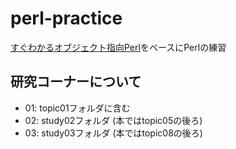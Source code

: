 # perl-practice

[すぐわかるオブジェクト指向Perl](https://www.amazon.co.jp/すぐわかる-オブジェクト指向-Perl-深沢-千尋/dp/4774135046)をベースにPerlの練習

## 研究コーナーについて

- 01: topic01フォルダに含む
- 02: study02フォルダ (本ではtopic05の後ろ)
- 03: study03フォルダ (本ではtopic08の後ろ)
